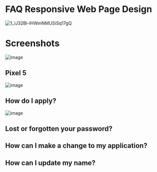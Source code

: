 # FAQ Responsive Web Page Design

![1_lJ32Bl-lHWmNMUSiSq17gQ](https://user-images.githubusercontent.com/72864817/171863780-16f7afb7-32a5-4547-a427-23c8a8ed0524.png)

# Screenshots

![image](https://user-images.githubusercontent.com/72864817/174757854-af37d2ad-e85f-41bb-bcae-04220289f83a.png)

## Pixel 5

![image](https://user-images.githubusercontent.com/72864817/174758271-07b0166f-70db-4e3b-b2de-d08a5dc980d5.png)

## How do I apply?

![image](https://user-images.githubusercontent.com/72864817/174758403-b390a168-0f0f-469d-9896-b39a78f3a49b.png)


## Lost or forgotten your password?



## How can I make a change to my application?



## How can I update my name?


